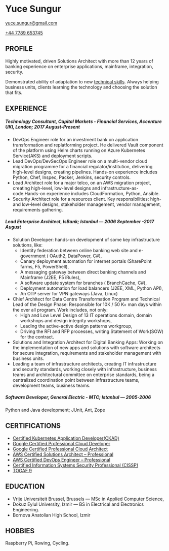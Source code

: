 Yuce Sungur
====

[yuce.sungur@gmail.com](mailto:yuce.sungur@gmail.com)

[+44 7789 653745](tel:+447789653745)

PROFILE
-----
Highly motivated, driven Solutions Architect with more than 12 years of banking experience on enterprise applications, mainframe, integration, security.

Demonstrated ability of adaptation to new [technical skills](#certifications). Always helping business units, clients learning the technology and choosing the solution that fits.

EXPERIENCE 
---
##### Technology Consultant, Capital Markets - Financial Services, Accenture UKI, London; 2017 August-Present
+ DevOps Engineer role for an investment bank on application transformation and replatforming project. He delivered Vault component of the platform using Helm charts running on Azure Kubernetes Service(AKS) and deployment scripts.
+ Lead DevOps/DevSecOps Engineer role on a multi-vendor cloud migration programme for a financial regulator/institution, delivering high-level designs, creating pipelines. Hands-on experience includes Python, Chef, Inspec, Packer, Jenkins, security controls.
+ Lead Architect role for a major telco, on an AWS migration project, creating high-level, low-level designs and infrastructure-as-code.Hands-on experience includes CloudFormation, Python, Ansible.
+ Security Architect role for a resources client. Key responsibilities: high- and low-level designs, stakeholder management, vendor management, requirements gathering.
  
##### Lead Enterprise Architect, IsBank; Istanbul — 2006 September -2017 August
+ Solution Developer: hands-on development of some key infrastructure solutions, like:
  + Identity federation between online banking web site and e-government ( OAuth2, DataPower, C#),
  + Canary deployment automation for internet portals (SharePoint farms, F5, PowerShell),
  + A messaging gateway between direct banking channels and Mainframe (J2EE, F5 iRules),
  + A software update system for branches ( BranchCache, C#),
  + Deployment automation for load balancers (J2EE, XML, Python API),
  + An OTP server  for VPN gateways (Java, Linux)
+ Chief Architect for Data Centre Transformation Program and Technical Lead of the Design Phase: Responsible for 10K / 50 K+ man days within the over all program. Work includes, not only:
  + High and Low Level Design of 13 IT operations domain, domain workshops and design integrity workshops,
  + Leading the active-active design patterns workgroup,
  + Driving the RFI and RFP processes, writing Statement of Work(SOW) for the contract.
+ Solutions and Integration Architect for Digital Banking Apps: Working on the implementation of new apps and solutions with software architects for secure integration, requirements and stakeholder management with business units.
+ Leading a team of infrastructure architects, creating IT infrastructure and security standards, working closely with infrastructure, business teams and architectural committee on enterprise standards, being a centralized coordination point between infrastructure teams, development teams, business teams.

##### Software Developer, General Electric - MTC; Istanbul — 2005-2006
Python and Java development; JUnit, Ant, Zope 

CERTIFICATIONS
---
* [Certified Kubernetes Application Developer(CKAD)](https://www.cncf.io/certification/ckad/)
* [Google Certified Professional Cloud Developer](https://cloud.google.com/certification/cloud-developer)
* [Google Certified Professional Cloud Architect](https://cloud.google.com/certification/cloud-architect)
* [AWS Certified Solutions Architect – Professional](https://aws.amazon.com/certification/certified-solutions-architect-professional/) 
* [AWS Certified DevOps Engineer – Professional](https://aws.amazon.com/certification/certified-devops-engineer-professional/)
* [Certified Information Systems Security Professional (CISSP)](https://www.isc2.org/Certifications/CISSP)
* [TOGAF 9](https://www.opengroup.org/certifications/togaf)
 
 EDUCATION
---
- Vrije Universiteit Brussel, Brussels  — MSc in Applied Computer Science, 
- Dokuz Eylul University, Izmir — BS in Electrical and Electronics Engineering.
- Bornova Anatolian High School, Izmir
  
HOBBIES
---
Raspberry Pi, Rowing, Cycling.

